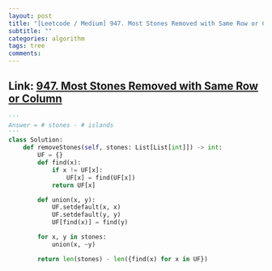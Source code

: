 ```yaml
---
layout: post
title: "[Leetcode / Medium] 947. Most Stones Removed with Same Row or Column"
subtitle: ""
categories: algorithm
tags: tree
comments:
---
```


## Link: [947. Most Stones Removed with Same Row or Column](https://leetcode.com/problems/most-stones-removed-with-same-row-or-column/description/)

```py
'''
Answer = # stones - # islands
'''
class Solution:
    def removeStones(self, stones: List[List[int]]) -> int:
        UF = {}
        def find(x):
            if x != UF[x]:
                UF[x] = find(UF[x])
            return UF[x]

        def union(x, y):
            UF.setdefault(x, x)
            UF.setdefault(y, y)
            UF[find(x)] = find(y)

        for x, y in stones:
            union(x, ~y)

        return len(stones) - len({find(x) for x in UF})


```
